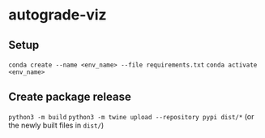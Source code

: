 # autograde-viz

## Setup
`conda create --name <env_name> --file requirements.txt`
`conda activate <env_name>`

## Create package release
`python3 -m build`
`python3 -m twine upload --repository pypi dist/*` (or the newly built files in `dist/`)
